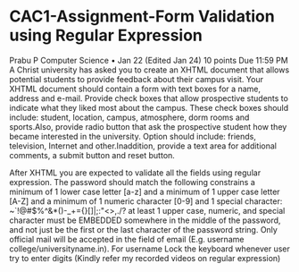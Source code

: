 # CAC1-Assignment-Form Validation using Regular Expression

Prabu P Computer Science
•
Jan 22 (Edited Jan 24)
10 points
Due 11:59 PM
A Christ university has asked you to create an XHTML document that allows potential students to provide feedback about their campus visit. Your XHTML document should contain a form with text boxes for a name, address and e-mail. Provide check boxes that allow prospective students to indicate what they liked most about the campus. These check boxes should include: student, location, campus, atmosphere, dorm rooms and sports.Also, provide radio button that ask the prospective student how they became interested in the university. Option should include: friends, television, Internet and other.Inaddition, provide a text area for additional comments, a submit button and reset button.

After XHTML you are expected to validate all the fields using regular expression. The password should match the following constrains
 a minimum of 1 lower case letter [a-z] and
a minimum of 1 upper case letter [A-Z] and
a minimum of 1 numeric character [0-9] and
1 special character: ~`!@#$%^&*()-_+={}[]|\;:"<>,./?
at least 1 upper case, numeric, and special character must be EMBEDDED somewhere in the middle of the password, and not just be the first or the last character of the password string.
 Only official mail will be accepted in the field of email (E.g. username college/universityname.in).
For username
Lock the keyboard whenever user try to enter digits (Kindly refer my recorded videos on regular expression)

